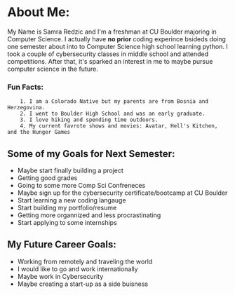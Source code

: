 # About Me: 

My Name is Samra Redzic and I'm a freshman at CU Boulder majoring in Computer Science.
I actually have **no prior** coding experince bsideds doing one semester about into to Computer Science high school learning python. 
I took a couple of cybersecurity classes in middle school and attended competitions. After that, it's sparked an interest in me to maybe pursue computer science in the future.


### Fun Facts: 

        1. I am a Colorado Native but my parents are from Bosnia and Herzegovina. 
        2. I went to Boulder High School and was an early graduate. 
        3. I love hiking and spending time outdoors.
        4. My current favrote shows and movies: Avatar, Hell's Kitchen, and the Hunger Games 

## Some of my Goals for Next Semester: 

* Maybe start finally building a project 
* Getting good grades
* Going to some more Comp Sci Confreneces
* Maybe sign up for the cybersecurity certificate/bootcamp at CU Boulder 
* Start learning a new coding langauge
* Start building my portfolio/resume 
* Getting more organnized and less procrastinating 
* Start applying to some internships

## My Future Career Goals: 
* Working from remotely and traveling the world
* I would like to go and work internationally
* Maybe work in Cybersecurity 
* Maybe creating a start-up as a side buisness






 




